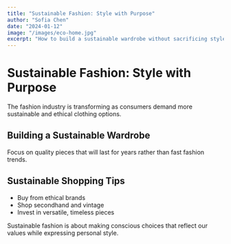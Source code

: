 ```yaml
---
title: "Sustainable Fashion: Style with Purpose"
author: "Sofia Chen"
date: "2024-01-12"
image: "/images/eco-home.jpg"
excerpt: "How to build a sustainable wardrobe without sacrificing style or breaking the bank."
---
```


# Sustainable Fashion: Style with Purpose

The fashion industry is transforming as consumers demand more sustainable and ethical clothing options.

## Building a Sustainable Wardrobe

Focus on quality pieces that will last for years rather than fast fashion trends.

## Sustainable Shopping Tips

- Buy from ethical brands
- Shop secondhand and vintage
- Invest in versatile, timeless pieces

Sustainable fashion is about making conscious choices that reflect our values while expressing personal style.
